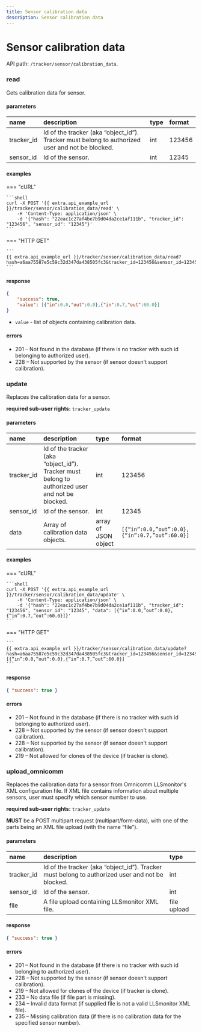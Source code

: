 ```yaml
---
title: Sensor calibration data
description: Sensor calibration data
---
```


# Sensor calibration data

API path: `/tracker/sensor/calibration_data`.

### read

Gets calibration data for sensor.

#### parameters

| name | description | type| format|
| :------ | :------ | :----- | :------ |
| tracker_id | Id of the tracker (aka “object_id”). Tracker must belong to authorized user and not be blocked. | int | 123456 |
| sensor_id | Id of the sensor. | int | 12345 |

#### examples

=== "cURL"

    ```shell
    curl -X POST '{{ extra.api_example_url }}/tracker/sensor/calibration_data/read' \
        -H 'Content-Type: application/json' \ 
        -d '{"hash": "22eac1c27af4be7b9d04da2ce1af111b", "tracker_id": "123456", "sensor_id": "12345"}'
    ```

=== "HTTP GET"

    ```
    {{ extra.api_example_url }}/tracker/sensor/calibration_data/read?hash=a6aa75587e5c59c32d347da438505fc3&tracker_id=123456&sensor_id=12345
    ```

#### response

```json
{
    "success": true,
    "value": [{"in":0.0,"out":0.0},{"in":0.7,"out":60.0}]
}
```

* `value` - list of objects containing calibration data. 

#### errors

* 201 – Not found in the database (if there is no tracker with such id belonging to authorized user).
* 228 – Not supported by the sensor (if sensor doesn't support calibration).

### update

Replaces the calibration data for a sensor.

**required sub-user rights:** `tracker_update`

#### parameters

| name | description | type| format|
| :------ | :------ | :----- | :------ |
| tracker_id | Id of the tracker (aka “object_id”). Tracker must belong to authorized user and not be blocked. | int | 123456 |
| sensor_id | Id of the sensor. | int | 12345 |
| data | Array of calibration data objects. | array of JSON object  | `[{“in”:0.0,”out”:0.0},{“in”:0.7,”out”:60.0}]` |

#### examples

=== "cURL"

    ```shell
    curl -X POST '{{ extra.api_example_url }}/tracker/sensor/calibration_data/update' \
        -H 'Content-Type: application/json' \ 
        -d '{"hash": "22eac1c27af4be7b9d04da2ce1af111b", "tracker_id": "123456", "sensor_id": "12345", "data": [{“in”:0.0,”out”:0.0},{“in”:0.7,”out”:60.0}]}'
    ```

=== "HTTP GET"

    ```
    {{ extra.api_example_url }}/tracker/sensor/calibration_data/update?hash=a6aa75587e5c59c32d347da438505fc3&tracker_id=123456&sensor_id=12345&data=[{“in”:0.0,”out”:0.0},{“in”:0.7,”out”:60.0}]
    ```

#### response

```json
{ "success": true }
```

#### errors

* 201 – Not found in the database (if there is no tracker with such id belonging to authorized user).
* 228 – Not supported by the sensor (if sensor doesn't support calibration).
* 228 – Not supported by the sensor (if sensor doesn't support calibration).
* 219 – Not allowed for clones of the device (if tracker is clone).

### upload_omnicomm

Replaces the calibration data for a sensor from Omnicomm LLSmonitor's XML configuration file.
If XML file contains information about multiple sensors, user must specify which sensor number to use.

**required sub-user rights:** `tracker_update`

**MUST** be a POST multipart request (multipart/form-data), with one of the parts being an XML file upload 
(with the name “file”).

#### parameters

| name | description | type|
| :------ | :------ | :----- |
| tracker_id | Id of the tracker (aka “object_id”). Tracker must belong to authorized user and not be blocked. | int |
| sensor_id | Id of the sensor. | int |
| file | A file upload containing LLSmonitor XML file. | file upload |

#### response

```json
{ "success": true }
```

#### errors

* 201 – Not found in the database (if there is no tracker with such id belonging to authorized user).
* 228 – Not supported by the sensor (if sensor doesn't support calibration).
* 219 – Not allowed for clones of the device (if tracker is clone).
* 233 – No data file (if file part is missing).
* 234 – Invalid data format (if supplied file is not a valid LLSmonitor XML file).
* 235 – Missing calibration data (if there is no calibration data for the specified sensor number).

